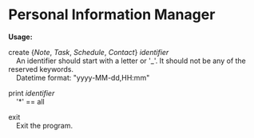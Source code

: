 # Personal Information Manager
**Usage:**

create {*Note*, *Task*, *Schedule*, *Contact*} *identifier*  
&nbsp;&nbsp;&nbsp;&nbsp;An identifier should start with a letter or '_'. It should not be any of the reserved keywords.  
&nbsp;&nbsp;&nbsp;&nbsp;Datetime format: "yyyy-MM-dd,HH:mm"  
  
print *identifier*  
&nbsp;&nbsp;&nbsp;&nbsp;'*' == all  

exit  
&nbsp;&nbsp;&nbsp;&nbsp;Exit the program.
